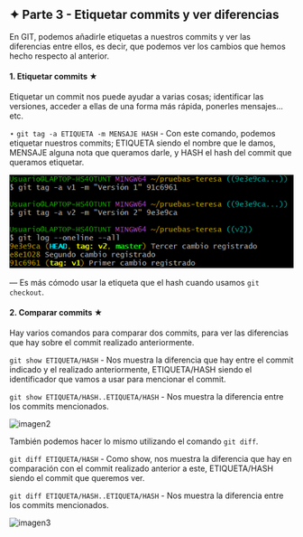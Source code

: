 ## ✦ Parte 3 - Etiquetar commits y ver diferencias
En GIT, podemos añadirle etiquetas a nuestros commits y ver las diferencias entre ellos, es decir, que podemos ver los cambios que hemos hecho respecto al anterior.

#### 1. Etiquetar commits ★
Etiquetar un commit nos puede ayudar a varias cosas; identificar las versiones, acceder a ellas de una forma más rápida, ponerles mensajes... etc.

⋆ ```git tag -a ETIQUETA -m MENSAJE HASH``` - Con este comando, podemos etiquetar nuestros commits; ETIQUETA siendo el nombre que le damos, MENSAJE alguna nota que queramos darle, y HASH el hash del commit que queramos etiquetar. 

![imagen1](https://github.com/divinegarden/pruebas-teresa/blob/master/apuntes/imagenesProyecto/p3/1.png)

― Es más cómodo usar la etiqueta que el hash cuando usamos `git checkout`.

#### 2. Comparar commits ★
Hay varios comandos para comparar dos commits, para ver las diferencias que hay sobre el commit realizado anteriormente.

```git show ETIQUETA/HASH``` - Nos muestra la diferencia que hay entre el commit indicado y el realizado anteriormente, ETIQUETA/HASH siendo el identificador que vamos a usar para mencionar el commit.

```git show ETIQUETA/HASH..ETIQUETA/HASH``` - Nos muestra la diferencia entre los commits mencionados.

![imagen2](https://github.com/divinegarden/pruebas-teresa/blob/master/apuntes/imagenesProyecto/p3/2.png)

También podemos hacer lo mismo utilizando el comando `git diff`.

```git diff ETIQUETA/HASH``` - Como show, nos muestra la diferencia que hay en comparación con el commit realizado anterior a este, ETIQUETA/HASH siendo el commit que queremos ver.

```git diff ETIQUETA/HASH..ETIQUETA/HASH``` - Nos muestra la diferencia entre los commits mencionados.

![imagen3](https://github.com/divinegarden/pruebas-teresa/blob/master/apuntes/imagenesProyecto/p3/3.png)
